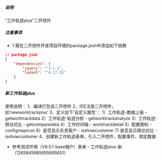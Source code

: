 ##### 说明
“工作轨迹plus”二开控件

##### 注意事项
* 1.需在二开控件开发项目环境的package.json中添加如下依赖
``` json
// package.json
{
    "dependencies": {
        "jquery": "^3.1.1",
        "lodash": "^4.17.15"
    } 
}
```


##### 新工作轨迹plus

使用说明：
1、编译打包该二开控件
2、IDE注册二开控件，如‘newworktrackplus’
3、定义如下‘自定义属性’：
 1）工作轨迹-数据上报 - getworktrackdata
 2）工作轨迹-轨迹分析 - getworktrackanalyze
 3）工作轨迹-拜访对比 - getcomparedata
 4）工作时间轴 - worktrackdetail
 5）配置图标 - configmapicon
 6）是否显示负责客户 - isshowcustomer
 7) 是否显示拜访对比 - isshowcustomer
4、创建新工作轨迹表单，引入二开控件，配置事件，绑定数据
 - 参考测试环境（V8.5.1-base租户）表单 - 工作轨迹plus-新 （1265845985695895651）